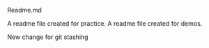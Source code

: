 Readme.md


A readme file created for practice.
A readme file created for demos.

New change for git stashing